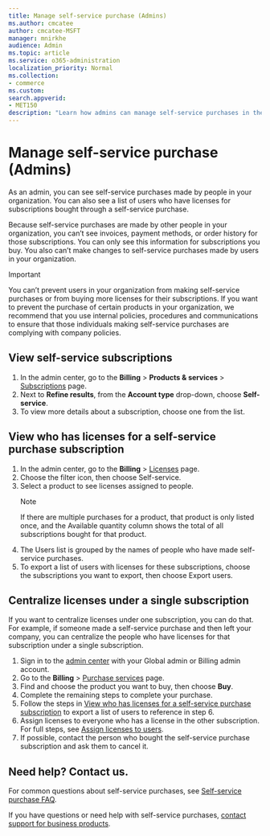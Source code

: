 ```yaml
---
title: Manage self-service purchase (Admins)
ms.author: cmcatee
author: cmcatee-MSFT
manager: mnirkhe
audience: Admin
ms.topic: article
ms.service: o365-administration 
localization_priority: Normal
ms.collection:
- commerce 
ms.custom:
search.appverid:
- MET150
description: "Learn how admins can manage self-service purchases in their organization."
---
```


# Manage self-service purchase (Admins)

As an admin, you can see self-service purchases made by people in your organization. You can also see a list of users who have licenses for subscriptions bought through a self-service purchase.

Because self-service purchases are made by other people in your organization, you can’t see invoices, payment methods, or order history for those subscriptions. You can only see this information for subscriptions you buy.  You also can’t make changes to self-service purchases made by users in your organization.

> [!IMPORTANT]
> You can’t prevent users in your organization from making self-service purchases or from buying more licenses for their subscriptions. If you want to prevent the purchase of certain products in your organization, we recommend that you use internal policies, procedures and communications to ensure that those individuals making self-service purchases are complying with company policies.

## View self-service subscriptions

1. In the admin center, go to the **Billing** > **Products & services** > <a href="https://go.microsoft.com/fwlink/p/?linkid=2109823" target="_blank">Subscriptions</a> page.  
2. Next to **Refine results**, from the **Account type** drop-down, choose **Self-service**.
3. To view more details about a subscription, choose one from the list.

## View who has licenses for a self-service purchase subscription

1. In the admin center, go to the **Billing** > <a href="https://go.microsoft.com/fwlink/p/?linkid=842264" target="_blank">Licenses</a> page.
2. Choose the filter icon, then choose Self-service.
3. Select a product to see licenses assigned to people.
    > [!NOTE]
    > If there are multiple purchases for a product, that product is only listed once, and the Available quantity column shows the total of all subscriptions bought for that product.
4. The Users list is grouped by the names of people who have made self-service purchases.
5. To export a list of users with licenses for these subscriptions, choose the subscriptions you want to export, then choose Export users.

## Centralize licenses under a single subscription

If you want to centralize licenses under one subscription, you can do that. For example, if someone made a self-service purchase and then left your company, you can centralize the people who have licenses for that subscription under a single subscription.

1. Sign in to the <a href="https://go.microsoft.com/fwlink/p/?linkid=2024339" target="_blank">admin center</a> with your Global admin or Billing admin account.
2. Go to the **Billing** > <a href="https://go.microsoft.com/fwlink/p/?linkid=868433" target="_blank">Purchase services</a> page.
3. Find and choose the product you want to buy, then choose **Buy**.
4. Complete the remaining steps to complete your purchase.
5. Follow the steps in [View who has licenses for a self-service purchase subscription](#view-who-has-licenses-for-a-self-service-purchase-subscription) to export a list of users to reference in step 6.
6. Assign licenses to everyone who has a license in the other subscription. For full steps, see [Assign licenses to users](https://docs.microsoft.com/office365/admin/subscriptions-and-billing/assign-licenses-to-users).
7. If possible, contact the person who bought the self-service purchase subscription and ask them to cancel it.

## Need help? Contact us.

For common questions about self-service purchases, see [Self-service purchase FAQ](self-service-purchase-faq.md).

If you have questions or need help with self-service purchases, [contact support for business products](https://docs.microsoft.com/office365/admin/contact-support-for-business-products).